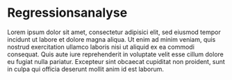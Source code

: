 # Regressionsanalyse

Lorem ipsum dolor sit amet, consectetur adipisici elit, sed eiusmod tempor 
incidunt ut labore et dolore magna aliqua. Ut enim ad minim veniam, quis 
nostrud exercitation ullamco laboris nisi ut aliquid ex ea commodi consequat. 
Quis aute iure reprehenderit in voluptate velit esse cillum dolore eu fugiat 
nulla pariatur. Excepteur sint obcaecat cupiditat non proident, sunt in 
culpa qui officia deserunt mollit anim id est laborum.

